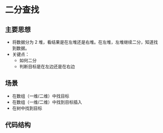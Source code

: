 # 二分查找

## 主要思想
* 将数据分为 2 堆，看结果是在左堆还是右堆。在左堆，左堆继续二分，知道找到数据。
* 关键点：
  * 如何二分
  * 判断目标是在左边还是在右边

## 场景
* 在数组（一维/二维）中找目标
* 在数组（一维/二维）中找到目标插入
* 在树中找到目标

## 代码结构